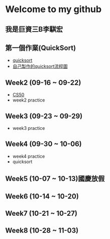 # Welcome to my github
 ## 我是巨資三B李騏宏
 ## 第一個作業(QuickSort)
  * [quicksort](https://github.com/MorrisLee000/Practice/blob/master/Week4/quicksort.ipynb)
  * [自己製作的quicksort流程圖](https://github.com/MorrisLee000/Practice/blob/master/Week4/readme.md)
 ## Week2 (09-16 ~ 09-22)
  * [CS50](https://github.com/MorrisLee000/Practice/blob/master/Week2/CS50%20url)
  * week2 practice
 ## Week3 (09-23 ~ 09-29)
  * week3 practice
 ## Week4 (09-30 ~ 10-06)
  * week4 practice
  * quicksort
 ## Week5 (10-07 ~ 10-13)國慶放假
 ## Week6 (10-14 ~ 10-20)
 
 ## Week7 (10-21 ~ 10-27)
 
 ## Week8 (10-28 ~ 11-03)

